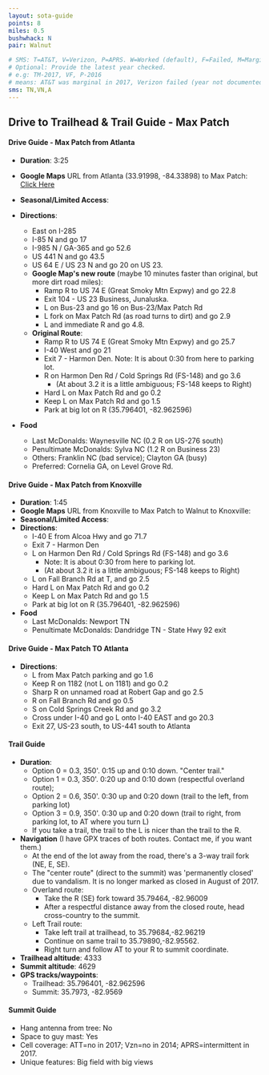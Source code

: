 ```yaml
---
layout: sota-guide
points: 8
miles: 0.5
bushwhack: N
pair: Walnut

# SMS: T=AT&T, V=Verizon, P=APRS. W=Worked (default), F=Failed, M=Marginal (some failed).
# Optional: Provide the latest year checked.
# e.g: TM-2017, VF, P-2016
# means: AT&T was marginal in 2017, Verizon failed (year not documented), APRS worked in 2016.
sms: TN,VN,A
---
```

Drive to Trailhead & Trail Guide - Max Patch
--------------------------------------------------------
#### Drive Guide - Max Patch from Atlanta

* **Duration**: 3:25
* **Google Maps** URL from Atlanta (33.91998, -84.33898) to Max Patch: [Click Here](https://www.google.com/maps/dir/33.9201049,-84.3292867/35.796401,-82.962596/@35.7731781,-82.9750538,15z/am=t/data=!4m21!4m20!1m10!3m4!1m2!1d-82.9192776!2d35.5370316!3s0x8859781ce95c51eb:0x918fe5a6ecad668e!3m4!1m2!1d-83.0059883!2d35.7492005!3s0x885bd664eb54f25f:0x1fa9c8da9e98c40!1m0!2m2!7e2!8j1503724320!3e0!6m3!1i0!2i1!3i0)
* **Seasonal/Limited Access**:
* **Directions**:
    * East on I-285
    * I-85 N and go 17
    * I-985 N / GA-365 and go 52.6
    * US 441 N and go 43.5
    * US 64 E / US 23 N and go 20 on US 23.
    * **Google Map's new route** (maybe 10 minutes faster than original, but more dirt road miles):
        * Ramp R to US 74 E (Great Smoky Mtn Expwy) and go 22.8
        * Exit 104 - US 23 Business, Junaluska.
        * L on Bus-23 and go 16 on Bus-23/Max Patch Rd
        * L fork on Max Patch Rd (as road turns to dirt) and go 2.9
        * L and immediate R and go 4.8.
    * **Original Route**:
        * Ramp R to US 74 E (Great Smoky Mtn Expwy) and go 25.7
        * I-40 West and go 21
        * Exit 7 - Harmon Den.  Note: It is about 0:30 from here to parking lot.
        * R on Harmon Den Rd / Cold Springs Rd (FS-148) and go 3.6
            * (At about 3.2 it is a little ambiguous; FS-148 keeps to Right)
        * Hard L on Max Patch Rd and go 0.2
        * Keep L on Max Patch Rd and go 1.5
        * Park at big lot on R (35.796401, -82.962596)

* **Food**
    * Last McDonalds: Waynesville NC (0.2 R on US-276 south)
    * Penultimate McDonalds: Sylva NC (1.2 R on Business 23)
    * Others: Franklin NC (bad service); Clayton GA (busy)
    * Preferred: Cornelia GA, on Level Grove Rd.

#### Drive Guide - Max Patch from Knoxville

* **Duration**: 1:45
* **Google Maps** URL from Knoxville to Max Patch to Walnut to Knoxville:
* **Seasonal/Limited Access**:
* **Directions**:
    * I-40 E from Alcoa Hwy and go 71.7
    * Exit 7 - Harmon Den
    * L on Harmon Den Rd / Cold Springs Rd (FS-148) and go 3.6
        * Note: It is about 0:30 from here to parking lot.
        * (At about 3.2 it is a little ambiguous; FS-148 keeps to Right)
    * L on Fall Branch Rd at T, and go 2.5
    * Hard L on Max Patch Rd and go 0.2
    * Keep L on Max Patch Rd and go 1.5
    * Park at big lot on R (35.796401, -82.962596)
* **Food**
    * Last McDonalds: Newport TN
    * Penultimate McDonalds: Dandridge TN - State Hwy 92 exit

#### Drive Guide - Max Patch TO Atlanta
* **Directions**:
    * L from Max Patch parking and go 1.6
    * Keep R on 1182 (not L on 1181) and go 0.2
    * Sharp R on unnamed road at Robert Gap and go 2.5
    * R on Fall Branch Rd and go 0.5
    * S on Cold Springs Creek Rd and go 3.2
    * Cross under I-40 and go L onto I-40 EAST and go 20.3
    * Exit 27, US-23 south, to US-441 south to Atlanta


#### Trail Guide

* **Duration**:
    * Option 0 = 0.3, 350'.  0:15 up and 0:10 down. "Center trail."
    * Option 1 = 0.3, 350'. 0:20 up and 0:10 down (respectful overland route);
    * Option 2 = 0.6, 350'. 0:30 up and 0:20 down (trail to the left, from parking lot)
    * Option 3 = 0.9, 350'. 0:30 up and 0:20 down (trail to right, from parking lot, to AT where you turn L)
    * If you take a trail, the trail to the L is nicer than the trail to the R.
* **Navigation** (I have GPX traces of both routes. Contact me, if you want them.)
    * At the end of the lot away from the road, there's a 3-way trail fork (NE, E, SE).
    * The "center route" (direct to the summit) was 'permanently closed' due to vandalism. It is no longer marked as closed in August of 2017.
    * Overland route:
        * Take the R (SE) fork toward 35.79464, -82.96009
        * After a respectful distance away from the closed route, head cross-country to the summit.
    * Left Trail route:
        * Take left trail at trailhead, to 35.79684,-82.96219
        * Continue on same trail to 35.79890,-82.95562.
        * Right turn and follow AT to your R to summit coordinate.
* **Trailhead altitude**: 4333
* **Summit altitude**: 4629
* **GPS tracks/waypoints**:
    * Trailhead: 35.796401, -82.962596
    * Summit: 35.7973, -82.9569

#### Summit Guide

* Hang antenna from tree: No
* Space to guy mast: Yes
* Cell coverage: ATT=no in 2017; Vzn=no in 2014; APRS=intermittent in 2017.
* Unique features: Big field with big views

